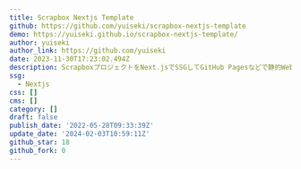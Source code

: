 ```yaml
---
title: Scrapbox Nextjs Template
github: https://github.com/yuiseki/scrapbox-nextjs-template
demo: https://yuiseki.github.io/scrapbox-nextjs-template/
author: yuiseki
author_link: https://github.com/yuiseki
date: 2023-11-30T17:23:02.494Z
description: ScrapboxプロジェクトをNext.jsでSSGしてGitHub Pagesなどで静的Webサイトとして公開できるようにするためのテンプレート
ssg:
  - Nextjs
css: []
cms: []
category: []
draft: false
publish_date: '2022-05-28T09:33:39Z'
update_date: '2024-02-03T10:59:11Z'
github_star: 18
github_fork: 0
---
```

